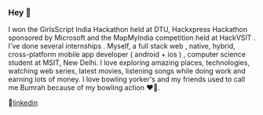 ### Hey 👋


<!-- <img  align="right" width="40%"  src="https://github-readme-stats.vercel.app/api?username=saiashish9&&show_icons=true&title_color=ffffff&icon_color=edf1f2&text_color=9098a8&bg_color=282b3e" /> -->

I won the GirlsScript India Hackathon held at DTU, Hackxpress Hackathon sponsored by Microsoft and the MapMyIndia competition held at HackVSIT . I've done several internships . Myself, a full stack web , native, hybrid, cross-platform mobile app developer ( android + ios ) , computer science student at MSIT, New Delhi. I love exploring amazing places, technologies, watching web series, latest movies, listening songs while doing work and earning lots of money. I love bowling yorker's and my friends used to call me Bumrah because of my bowling action ❤️🏏.     


👔[linkedin][linkedin]


[linkedin]: https://www.linkedin.com/in/sai-ashish-237784188/
